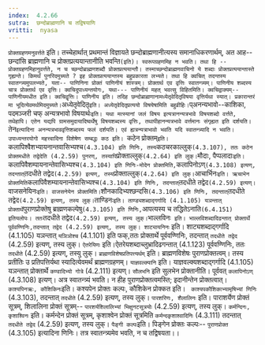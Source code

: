 ```yaml
---
index:  4.2.66
sutra:  छन्दोब्राह्मणानि च तद्विषयाणि
vritti:  nyasa
---
```


`प्रोक्तग्रहणमनुवर्त्तते` इति। तच्चेहार्थात् प्रथमान्तं विज्ञायते छन्दोब्राह्मणानीत्यस्य समानाधिकरणार्थम्, अत आह-- छन्दांसि ब्राह्मणानि च प्रोक्तप्रत्ययान्तानीति भवन्ति` (इति)। स्वरूपग्रहणमिह न भवति। तथा हि -- प्रोक्तग्रहणमिहानुवर्त्तते, न च च्छन्दोब्राह्मणशब्दौ प्रोक्तप्रत्ययान्तौ। तस्माच्छन्दोब्राह्मणवाचिनो ये शब्दाः प्रोक्तप्रत्ययान्तास्ते गृह्यन्ते। किमर्थं पुनरिदमुच्यते ? इह प्रोक्तप्रत्ययान्तस्य बहुप्रकारता लभ्यते। तथा हि क्वचित् तदन्तस्य स्वातन्त्र्यमुपलभ्यते, यता-- पाणिनिना प्रोक्तं पाणिनीयं शास्त्रम्। प्रोक्तार्थ एव वृत्तिः स्वातन्त्र्यम्। पाणिनीय शब्दस्य चात्र प्रोक्तार्थ एव वृत्तिः। क्वचिदुपाध्यन्तयोगः, यथा--- पाणिनीयं महत् भवत्सु विहितमिति। क्वचिद्वाक्यम्-- पाणिनीयमधीत इति। क्वचिद्वृत्तिः। पाणिनीय इति। तदिह छन्दोब्राह्मणानामध्येतृवेदितृविषया वृत्तिर्यथा स्यात्। प्रकारान्तरं मा भूदित्येवमर्थमिदमुच्यते। `अध्येतृवेदितृ` इति। अध्येतृवेदितृप्रत्ययो विषयेषामिति बहुव्रीहिः। `प्अनन्यभावो--काशिका, पदमञ्जरी चफ् अन्यत्रभावो विषयार्थः` इति। यथा मत्स्यानां जलं विषय इत्यत्रानन्यत्रभावे विषयशब्दो वर्त्तते, तथेहापि। एतेन यद्यपि ग्रामसमुदायादिष्वर्थेषु विषयशब्दस्य वृत्तिः, तथापीहानन्यत्रभावे वर्त्तमानः संगृह्यत इति दर्शयति। `तेन`इत्यादिना अनन्यत्रभाववृत्तिशब्दस्य फलं दर्शयति। एवं ह्यत्रन्यत्राभावो भवति यदि स्वातन्त्र्यादि न भवति। उपाध्यन्तरयोगो महत्त्वादिना विशेषेण सम्बद्धः कठ इति। `कठेन प्रोक्तम्` इति। `कलापिश्वैशभ्यायनान्तवासिभ्यश्च` (4.3.104) इति णिनिः, तस्य `कठचरकाल्लुक्` (4.3.107), ततः कठेन प्रोक्तमधीते तद्वेदेति (4.2.59) पुनरण्, तस्यापि `प्रोक्ताल्लुक्` (4.2.64) इति लुक्। `मौदाः, पैप्पलादाः` इति। `कलापिवैशम्पायनान्तेवासिभ्यश्च` (4.3.104) इति णिनिः-मोदेन प्रोक्तमिति, `कलापिनोऽण्` (4.3.108) इत्यण्, तदन्तात् `तदधीते तद्वेद` (4.2.59) इत्यण्, तस्य `प्रोक्ताल्लुक्` (4.2.64) इति लुक्। `आचार्भिनः` इति। ऋचाभेन प्रोक्तमिति `कलापिवैशम्यायनान्तेवासिभ्यश्च` (4.3.104) इति णिनिः, तदन्तात् `तदधीते तद्वेद` (4.2.59) इत्यण्। `वाजसनेयिनः` इति। वाजसनेयेन प्रोक्तमिति। `शौनकादिभ्यश्छन्दसि` (4.3.106) इति णिनिः, तदन्तात् `तदधीते तद्वेद` (4.2.59) इत्यण्, तस्य लुक्। `ताण्डिनः` इति। ताण्ड्यशब्दाद्गर्गादि (4.1.105) यञन्तात् प्रोक्तार्थे `पुराणप्रोक्तेषु ब्राह्मणकल्पेषु` (4.3.105) इति णिनिः, `आपत्यस्य च तद्धितेऽनाति` (6.4.151) इतियलोपः। ततः `तदधीते तद्वेद` (4.2.59) इत्यण्, तस्य लुक्। `भाल्लविनः` इति। भाल्लविशब्दादिढन्तात् प्रोक्तार्थे पूर्ववण्णिनिः,तदन्तात् तद्वेद (4.2.59) इत्यण्, तस्य लुक्। शाट्यायनिनः` इति। शाट्यशब्दाद्गर्गादि (4.1.105) यञन्तात् `यञिञोश्च` (4.1.101) इति फक्,ततः प्रोक्तार्थे पूर्ववण्णिनिः, तदन्तात् `तदधीते तद्वेद` (4.2.59) इत्यण्, तस्य लुक्। `ऐतरेयिणः` इति।ऐतरेयशब्दाच्लुभ्रादिढगन्तात् (4.1.123) पूर्ववण्णिनिः, ततः `तदधीते` (4.2.59) इत्यण्, तस्यु लुक्।
`ब्राह्मणविशेषप्रतिपत्त्यर्थम्` इति। ब्राह्मणविशेषः पुराणप्रोक्तत्वम्। तस्य प्रतीतिः उ प्रतिपत्तिर्यथा स्यादित्येवमर्थं ब्राह्मणग्रहणम्। `याज्ञवल्क्यानि` इति। याज्ञवल्क्यशब्दाद्गर्गादि (4.1.105) यञन्तात् प्रोक्तार्थे `कण्वादिभ्यो गोत्रे` (4.2.111) इत्यण्। `सौलभनि` इति सुलभेन प्रोक्तानीति। पूर्ववत् `कलापिनोऽण्` (4.3.108) इत्यण्। अत्र स्वातन्त्र्यं भवति। न हीह पुराणप्रोक्तत्वमस्ति; इदानीन्तेन प्रोक्तत्वात्। `काश्यपिनऋः, कौशिकिनः`इति। कश्यपेन प्रोक्तः कल्पः, कौशिकेन प्रोक्कत इति। ` काश्यपकौशिकाभ्यामृषिभ्यां णिनिः` (4.3.103), तदन्तात् `तदधीते` (4.2.59) इत्यण्, तस्य लुक्। `पारशरिणः, शैलालिनः` इति। पाराशर्येण प्रोक्तं सूत्रम्, शिलालिना प्रोक्तं सूत्रम्-- `पारशर्यशिलालिभ्यां भिक्षुनटसूत्रयोः` (4.2.59) इत्यण्, तस्य लुक्। `कर्मन्दिनः, कृशाश्विनः` इति। कर्मन्देन प्रोक्तं सूत्रम्, कृशाश्वेन प्रोक्तं सूत्रमिति `कर्मन्दकृशाश्वादिनिः` (4.3.111) तदन्तात् `तदधीते तद्वेद` (4.2.59) इत्यण्, तस्य लुक्।
`पैङ्गी कल्पः`इति। पिङ्गेन प्रोक्तः कल्पः-- `पुराणप्रोक्त` (4.3.105) इत्यादिना णिनिः। तत्र स्वातन्त्र्यमेव भवति, न च तद्विषयता।।

